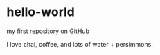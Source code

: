 hello-world
===========

my first repository on GitHub

I love chai, coffee, and lots of water + persimmons.
